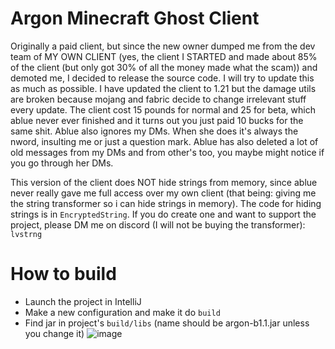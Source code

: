 # Argon Minecraft Ghost Client

Originally a paid client, but since the new owner dumped me from the dev team of MY OWN CLIENT (yes, the client I STARTED and made about 85% of the client (but only got 30% of all the money made what the scam)) and demoted me, I decided to release the source code. I will try to update this as much as possible. I have updated the client to 1.21 but the damage utils are broken because mojang and fabric decide to change irrelevant stuff every update. The client cost 15 pounds for normal and 25 for beta, which ablue never ever finished and it turns out you just paid 10 bucks for the same shit. Ablue also ignores my DMs. When she does it's always the nword, insulting me or just a question mark. Ablue has also deleted a lot of old messages from my DMs and from other's too, you maybe might notice if you go through her DMs.

This version of the client does NOT hide strings from memory, since ablue never really gave me full access over my own client (that being: giving me the string transformer so i can hide strings in memory). The code for hiding strings is in `EncryptedString`. If you do create one and want to support the project, please DM me on discord (I will not be buying the transformer): ```lvstrng```

# How to build

- Launch the project in IntelliJ
- Make a new configuration and make it do `build`
- Find jar in project's `build/libs` (name should be argon-b1.1.jar unless you change it)
![image](https://github.com/user-attachments/assets/b2e8853e-2916-4219-9443-85ff7549d418)
